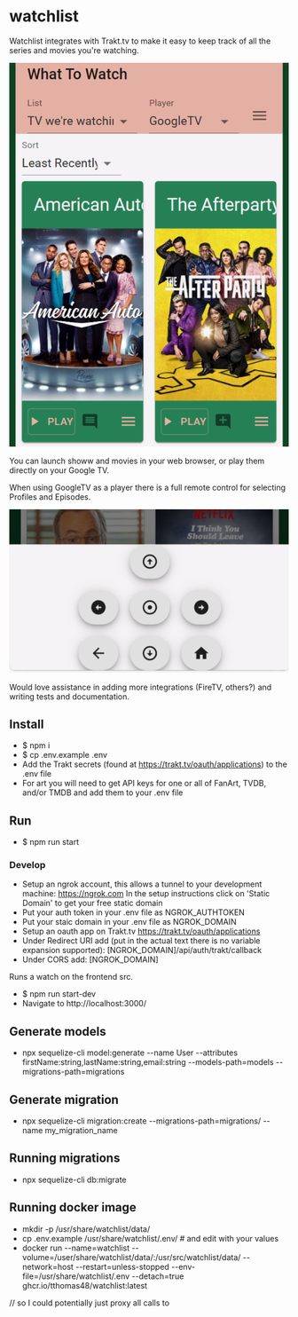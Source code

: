 # watchlist
Watchlist integrates with Trakt.tv to make it easy to keep track of all the series and movies you're watching. 

![Watchlist UI](images/ui.png?raw=true "UI")

You can launch showw and movies in your web browser, or play them directly on your Google TV. 

When using GoogleTV as a player there is a full remote control for selecting Profiles and Episodes.

![Watchlist Remote](images/remote.png?raw=true "Remote")

Would love assistance in adding more integrations (FireTV, others?) and writing tests and documentation.

## Install
- $ npm i
- $ cp .env.example .env
- Add the Trakt secrets (found at https://trakt.tv/oauth/applications) to the .env file
- For art you will need to get API keys for one or all of FanArt, TVDB, and/or TMDB and add them to your .env file

## Run
- $ npm run start

### Develop
- Setup an ngrok account, this allows a tunnel to your development machine:
  https://ngrok.com
  In the setup instructions click on 'Static Domain' to get your free static domain
- Put your auth token in your .env file as NGROK_AUTHTOKEN
- Put your staic domain in your .env file as NGROK_DOMAIN
- Setup an oauth app on Trakt.tv
  https://trakt.tv/oauth/applications
- Under Redirect URI add (put in the actual text there is no variable expansion supported):
  [NGROK_DOMAIN]/api/auth/trakt/callback
- Under CORS add:
  [NGROK_DOMAIN]

Runs a watch on the frontend src.
- $ npm run start-dev
- Navigate to http://localhost:3000/ 

## Generate models
- npx sequelize-cli model:generate --name User --attributes firstName:string,lastName:string,email:string --models-path=models --migrations-path=migrations

## Generate migration
- npx sequelize-cli migration:create --migrations-path=migrations/ --name my_migration_name

## Running migrations
- npx sequelize-cli db:migrate

## Running docker image
- mkdir -p /usr/share/watchlist/data/
- cp .env.example /usr/share/watchlist/.env/ # and edit with your values
- docker run --name=watchlist --volume=/user/share/watchlist/data/:/usr/src/watchlist/data/ --network=host --restart=unless-stopped --env-file=/usr/share/watchlist/.env --detach=true ghcr.io/tthomas48/watchlist:latest



// so I could potentially just proxy all calls to 
